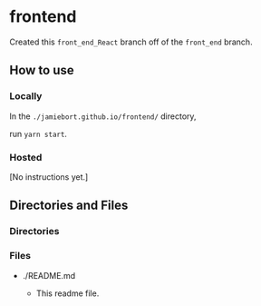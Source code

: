 # frontend

Created this `front_end_React` branch off of the `front_end` branch.

## How to use

### Locally

In the `./jamiebort.github.io/frontend/` directory,

run `yarn start`.

### Hosted

[No instructions yet.]

## Directories and Files

### Directories

### Files

- ./README.md

  - This readme file.
